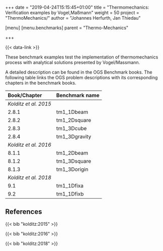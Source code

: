 +++
date = "2019-04-24T15:15:45+01:00"
title = "Thermomechanics: Verification examples by Vogel,Maßmann"
weight = 50
project = "ThermoMechanics/"
author = "Johannes Herfurth, Jan Thiedau"

[menu]
  [menu.benchmarks]
    parent = "Thermo-Mechanics"

+++

{{< data-link >}}

These benchmark examples test the implementation of
thermomechanics process with analytical solutions
presented by Vogel/Massmann.

A detailed description can be found in the OGS Benchmark books.
The following table links the OGS problem descriptions with its corresponding
chapters in the benchmark books.

| Book/Chapter | Benchmark name |
|:--- | :--- |
|*Kolditz et al. 2015*||
|2.8.1 | tm1_1Dbeam|
|2.8.2  |   tm1_2Dsquare
|2.8.3  |   tm1_3Dcube
|2.8.4  |   tm1_3Dgravity
| *Kolditz et al. 2016*||
|8.1.1  |  tm1_2Dbeam
|8.1.2  |  tm1_3Dsquare
|8.1.3  |  tm1_3Dorigin
| *Kolditz et al. 2018*||
|9.1   |  tm1_1Dfixa
|9.2   |  tm1_1Dfixb

## References

{{< bib "kolditz:2015" >}}

{{< bib "kolditz:2016" >}}

{{< bib "kolditz:2018" >}}
